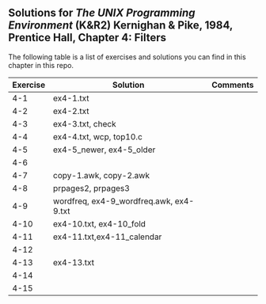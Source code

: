 ## Solutions for _The UNIX Programming Environment_ (K&R2) Kernighan & Pike, 1984, Prentice Hall, Chapter 4: Filters

The following table is a list of exercises and solutions you can find in this chapter in this repo.

|Exercise|Solution                      |Comments|
|--------|------------------------------|--------|
|4-1     |ex4-1.txt                     |        |
|4-2     |ex4-2.txt                     |        |
|4-3     |ex4-3.txt, check              |        |
|4-4     |ex4-4.txt, wcp, top10.c       |        |
|4-5     |ex4-5_newer, ex4-5_older      |        |
|4-6     |                              |        |
|4-7     |copy-1.awk, copy-2.awk        |        |
|4-8     |prpages2, prpages3            |        |
|4-9     |wordfreq, ex4-9_wordfreq.awk, ex4-9.txt|        |
|4-10    |ex4-10.txt, ex4-10_fold       |        |
|4-11	 |ex4-11.txt,ex4-11_calendar                              |        |
|4-12  	 |                              |        |
|4-13    |ex4-13.txt                    |        |
|4-14    |                              |        |
|4-15    |                              |        |


